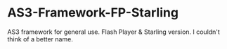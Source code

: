 # AS3-Framework-FP-Starling
AS3 framework for general use. Flash Player &amp; Starling version. I couldn't think of a better name.
